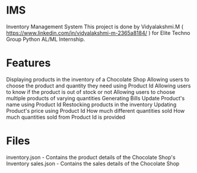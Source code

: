 # IMS
Inventory Management System
This project is done by Vidyalakshmi.M ( https://www.linkedin.com/in/vidyalakshmi-m-2365a8184/ ) for Elite Techno Group Python AL/ML Internship.

# Features
Displaying products in the inventory of a Chocolate Shop
Allowing users to choose the product and quantity they need using Product Id
Allowing users to know if the product is out of stock or not
Allowing users to choose multiple products of varying quantities
Generating Bills
Update Product's name using Product Id
Restocking products in the inventory
Updating Product's price using Product Id
How much different quantities sold
How much quantities sold from Product Id is provided

# Files 
inventory.json - Contains the product details of the Chocolate Shop's Inventory
sales.json     - Contains the sales details of the Chocolate Shop 

